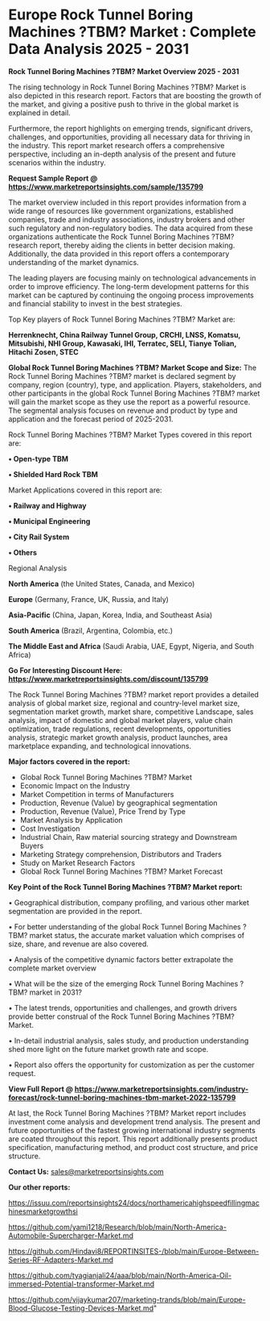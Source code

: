  # Europe Rock Tunnel Boring Machines ?TBM? Market : Complete Data Analysis 2025 - 2031

<Strong> Rock Tunnel Boring Machines ?TBM? Market Overview 2025 - 2031</strong>

The rising technology in Rock Tunnel Boring Machines ?TBM? Market is also depicted in this research report. Factors that are boosting the growth of the market, and giving a positive push to thrive in the global market is explained in detail.

Furthermore, the report highlights on emerging trends, significant drivers, challenges, and opportunities, providing all necessary data for thriving in the industry. This report market research offers a comprehensive perspective, including an in-depth analysis of the present and future scenarios within the industry.

<strong>Request Sample Report @ <a href=https://www.marketreportsinsights.com/sample/135799>https://www.marketreportsinsights.com/sample/135799</a></strong>

The market overview included in this report provides information from a wide range of resources like government organizations, established companies, trade and industry associations, industry brokers and other such regulatory and non-regulatory bodies. The data acquired from these organizations authenticate the Rock Tunnel Boring Machines ?TBM? research report, thereby aiding the clients in better decision making. Additionally, the data provided in this report offers a contemporary understanding of the market dynamics.

The leading players are focusing mainly on technological advancements in order to improve efficiency. The long-term development patterns for this market can be captured by continuing the ongoing process improvements and financial stability to invest in the best strategies.

Top Key players of Rock Tunnel Boring Machines ?TBM? Market are:

<strong>Herrenknecht, China Railway Tunnel Group, CRCHI, LNSS, Komatsu, Mitsubishi, NHI Group, Kawasaki, IHI, Terratec, SELI, Tianye Tolian, Hitachi Zosen, STEC</strong>

<strong><b>Global Rock Tunnel Boring Machines ?TBM? Market Scope and Size:</b></strong>
The Rock Tunnel Boring Machines ?TBM? market is declared segment by company, region (country), type, and application. Players, stakeholders, and other participants in the global Rock Tunnel Boring Machines ?TBM? market will gain the market scope as they use the report as a powerful resource. The segmental analysis focuses on revenue and product by type and application and the forecast period of 2025-2031.

Rock Tunnel Boring Machines ?TBM? Market Types covered in this report are:

<strong>• Open-type TBM

• Shielded Hard Rock TBM</strong>

Market Applications covered in this report are:

<strong>• Railway and Highway

• Municipal Engineering

• City Rail System

• Others</strong> 

Regional Analysis

<strong>North America</strong> (the United States, Canada, and Mexico)

<strong>Europe</strong> (Germany, France, UK, Russia, and Italy)

<strong>Asia-Pacific</strong> (China, Japan, Korea, India, and Southeast Asia)

<strong>South America</strong> (Brazil, Argentina, Colombia, etc.)

<strong>The Middle East and Africa</strong> (Saudi Arabia, UAE, Egypt, Nigeria, and South Africa)

<strong>Go For Interesting Discount Here: <a href=https://www.marketreportsinsights.com/discount/135799>https://www.marketreportsinsights.com/discount/135799</a></strong>

The Rock Tunnel Boring Machines ?TBM? market report provides a detailed analysis of global market size, regional and country-level market size, segmentation market growth, market share, competitive Landscape, sales analysis, impact of domestic and global market players, value chain optimization, trade regulations, recent developments, opportunities analysis, strategic market growth analysis, product launches, area marketplace expanding, and technological innovations.

<strong><b>Major factors covered in the report:</b></strong>
<ul>
  <li>Global Rock Tunnel Boring Machines ?TBM? Market </li>
  <li>Economic Impact on the Industry</li>
  <li>Market Competition in terms of Manufacturers</li>
  <li>Production, Revenue (Value) by geographical segmentation</li>
  <li>Production, Revenue (Value), Price Trend by Type</li>
  <li>Market Analysis by Application</li>
  <li>Cost Investigation</li>
  <li>Industrial Chain, Raw material sourcing strategy and Downstream Buyers</li>
  <li>Marketing Strategy comprehension, Distributors and Traders</li>
  <li>Study on Market Research Factors</li>
  <li>Global Rock Tunnel Boring Machines ?TBM? Market Forecast</li>
</ul>

<strong><b>Key Point of the Rock Tunnel Boring Machines ?TBM? Market report:</b></strong>

• Geographical distribution, company profiling, and various other market segmentation are provided in the report.

• For better understanding of the global Rock Tunnel Boring Machines ?TBM? market status, the accurate market valuation which comprises of size, share, and revenue are also covered.

• Analysis of the competitive dynamic factors better extrapolate the complete market overview

• What will be the size of the emerging Rock Tunnel Boring Machines ?TBM? market in 2031?

• The latest trends, opportunities and challenges, and growth drivers provide better construal of the Rock Tunnel Boring Machines ?TBM? Market.

• In-detail industrial analysis, sales study, and production understanding shed more light on the future market growth rate and scope.

• Report also offers the opportunity for customization as per the customer request.

<strong><b>View Full Report @ <a href=https://www.marketreportsinsights.com/industry-forecast/rock-tunnel-boring-machines-tbm-market-2022-135799>https://www.marketreportsinsights.com/industry-forecast/rock-tunnel-boring-machines-tbm-market-2022-135799</a></b></strong>


At last, the Rock Tunnel Boring Machines ?TBM? Market report includes investment come analysis and development trend analysis. The present and future opportunities of the fastest growing international industry segments are coated throughout this report. This report additionally presents product specification, manufacturing method, and product cost structure, and price structure.

<strong>Contact Us:</strong>
sales@marketreportsinsights.com

<strong>Our other reports:</strong>

<a href=https://issuu.com/reportsinsights24/docs/northamericahighspeedfillingmachinesmarketgrowthsi>https://issuu.com/reportsinsights24/docs/northamericahighspeedfillingmachinesmarketgrowthsi</a>

<a href=https://github.com/yami1218/Research/blob/main/North-America-Automobile-Supercharger-Market.md>https://github.com/yami1218/Research/blob/main/North-America-Automobile-Supercharger-Market.md</a>

<a href=https://github.com/Hindavi8/REPORTINSITES-/blob/main/Europe-Between-Series-RF-Adapters-Market.md>https://github.com/Hindavi8/REPORTINSITES-/blob/main/Europe-Between-Series-RF-Adapters-Market.md</a>

<a href=https://github.com/tyagianjali24/aaa/blob/main/North-America-Oil-immersed-Potential-transformer-Market.md>https://github.com/tyagianjali24/aaa/blob/main/North-America-Oil-immersed-Potential-transformer-Market.md</a>

<a href=https://github.com/vijaykumar207/marketing-trands/blob/main/Europe-Blood-Glucose-Testing-Devices-Market.md>https://github.com/vijaykumar207/marketing-trands/blob/main/Europe-Blood-Glucose-Testing-Devices-Market.md</a>"

